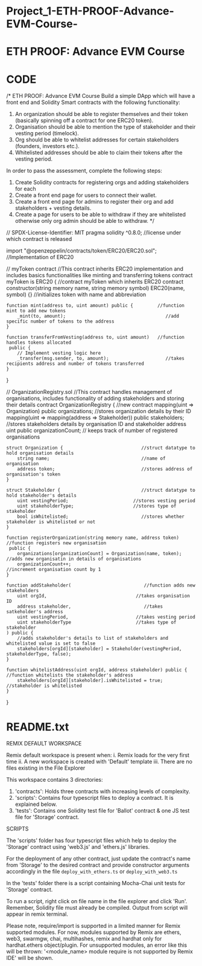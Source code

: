 # Project_1-ETH-PROOF-Advance-EVM-Course-
# ETH PROOF: Advance EVM Course
# CODE
/*
ETH PROOF: Advance EVM Course 
Build a simple DApp which will have a front end and Solidity Smart contracts with the following functionality:

1. An organization should be able to register themselves and their token (basically spinning off a contract for one ERC20 token).
2. Organisation should be able to mention the type of stakeholder and their vesting period (timelock).
3. Org should be able to whitelist addresses for certain stakeholders (founders, investors etc.).
4. Whitelisted addresses should be able to claim their tokens after the vesting period.

In order to pass the assessment, complete the following steps:

1. Create Solidity contracts for registering orgs and adding stakeholders for each
2. Create a front end page for users to connect their wallet.
3. Create a front end page for admins to register their org and add stakeholders + vesting details.
4. Create a page for users to be able to withdraw if they are whitelisted otherwise only org admin should be able to withdraw.
*/














// SPDX-License-Identifier: MIT
pragma solidity ^0.8.0;                                        //license under which contract is released 

import "@openzeppelin/contracts/token/ERC20/ERC20.sol";        //Implementation of ERC20

// myToken contract
//This contract inherits ERC20 implementation and includes basics functionalities like minting and transferring tokens 
contract myToken is ERC20 {                                    //contract myToken which inherits ERC20 contract 
    constructor(string memory name, string memory symbol) 
    ERC20(name, symbol) {}                                     //initializes token with name and abbreviation 

    function mint(address to, uint amount) public {         //function mint to add new tokens 
        _mint(to, amount);                                     //add specific number of tokens to the address
    }

    function transferFromVesting(address to, uint amount)   //function handles tokens allocated
     public {
        // Implement vesting logic here
        _transfer(msg.sender, to, amount);                     //takes recipients address and number of tokens transferred 
    }
}

// OrganizationRegistry.sol
//This contract handles management of organisations, includes functionality of adding stakeholders and storing their details
contract OrganizationRegistry {                                //new contract 
    mapping(uint => Organization) public organizations;     //stores organization details by their ID
    mapping(uint => mapping(address => Stakeholder))
     public stakeholders;                             //stores stakeholders details by organisation ID and stakeholder address
    uint public organizationCount;                // keeps track of number of registered organisations 

    struct Organization {                             //struct datatype to hold organisation details 
        string name;                                  //name of organisation 
        address token;                                //stores address of organisation's token 
    }

    struct Stakeholder {                              //struct datatype to hold stakeholder's details     
        uint vestingPeriod;                        //stores vesting period
        uint stakeholderType;                      //stores type of stakeholder
        bool isWhitelisted;                           //stores whether stakeholder is whitelisted or not
    }

    function registerOrganization(string memory name, address token)           //function registers new organisation   
     public {
        organizations[organizationCount] = Organization(name, token);       //adds new organisatin in details of organisations
        organizationCount++;                                         //increment organisation count by 1  
    }

    function addStakeholder(                           //function adds new stakeholders
        uint orgId,                                 //takes organisation ID
        address stakeholder,                           //takes satkeholder's address
        uint vestingPeriod,                         //takes vesting period
        uint stakeholderType                        //takes type of stakeholder 
    ) public {
        //adds stakeholder's details to list of stakeholders and whitelisted value is set to false
        stakeholders[orgId][stakeholder] = Stakeholder(vestingPeriod, stakeholderType, false);
    }

    function whitelistAddress(uint orgId, address stakeholder) public {     //function whitelists the stakeholder's address
        stakeholders[orgId][stakeholder].isWhitelisted = true;                 //stakeholder is whitelisted 
    }
}

# README.txt 
REMIX DEFAULT WORKSPACE

Remix default workspace is present when:
i. Remix loads for the very first time 
ii. A new workspace is created with 'Default' template
iii. There are no files existing in the File Explorer

This workspace contains 3 directories:

1. 'contracts': Holds three contracts with increasing levels of complexity.
2. 'scripts': Contains four typescript files to deploy a contract. It is explained below.
3. 'tests': Contains one Solidity test file for 'Ballot' contract & one JS test file for 'Storage' contract.

SCRIPTS

The 'scripts' folder has four typescript files which help to deploy the 'Storage' contract using 'web3.js' and 'ethers.js' libraries.

For the deployment of any other contract, just update the contract's name from 'Storage' to the desired contract and provide constructor arguments accordingly 
in the file `deploy_with_ethers.ts` or  `deploy_with_web3.ts`

In the 'tests' folder there is a script containing Mocha-Chai unit tests for 'Storage' contract.

To run a script, right click on file name in the file explorer and click 'Run'. Remember, Solidity file must already be compiled.
Output from script will appear in remix terminal.

Please note, require/import is supported in a limited manner for Remix supported modules.
For now, modules supported by Remix are ethers, web3, swarmgw, chai, multihashes, remix and hardhat only for hardhat.ethers object/plugin.
For unsupported modules, an error like this will be thrown: '<module_name> module require is not supported by Remix IDE' will be shown.
